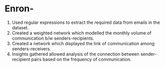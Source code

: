 # Enron-

1. Used regular expressions to extract the required data from emails in the dataset.
2. Created a weighted network which modelled the monthly volume of communication b/w senders-recipients. 
3. Created a network which displayed the link of communication among senders-receivers.
4. Insights gathered allowed analysis of the connection between sender-recipient pairs based on the frequency of communication. 
